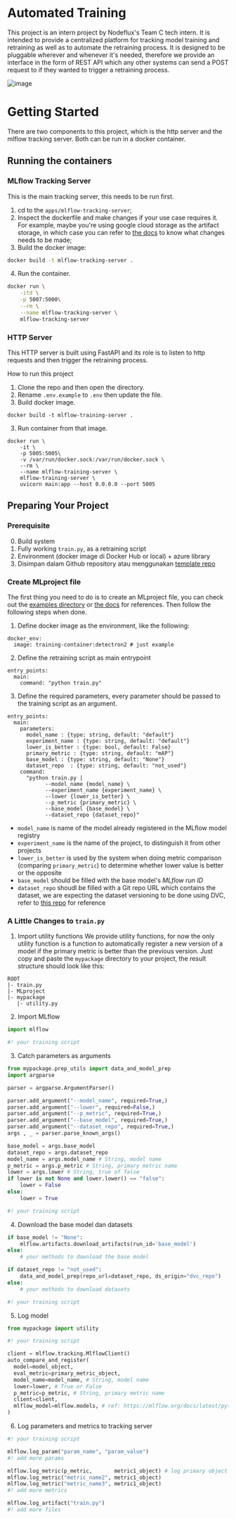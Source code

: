 # Automated Training

This project is an intern project by Nodeflux's Team C tech intern. It is intended to provide a centralized platform for tracking model training and retraining as well as to automate the retraining process. It is designed to be pluggable wherever and whenever it's needed, therefore we provide an interface in the form of REST API which any other systems can send a POST request to if they wanted to trigger a retraining process.

![image](https://user-images.githubusercontent.com/45989466/178882942-31ee730a-cd5c-44a3-a82c-9fcf703e25de.png)

# Getting Started
There are two components to this project, which is the http server and the mlflow tracking server. Both can be run in a docker container.

## Running the containers

### MLflow Tracking Server
This is the main tracking server, this needs to be run first.

1. cd to the `apps/mlflow-tracking-server`;
2. Inspect the dockerfile and make changes if your use case requires it. For example, maybe you're using google cloud storage as the artifact storage, in which case you can refer to [the docs](https://mlflow.org/docs/latest/tracking.html#google-cloud-storage) to know what changes needs to be made;
3. Build the docker image:
```bash
docker build -t mlflow-tracking-server .
```
4. Run the container.
```bash
docker run \
    -itd \
    -p 5007:5000\
    --rm \
    --name mlflow-tracking-server \
    mlflow-tracking-server
```

### HTTP Server

This HTTP server is built using FastAPI and its role is to listen to http requests and then trigger the retraining process.

How to run this project
1. Clone the repo and then open the directory.
2. Rename `.env.example` to `.env` then update the file.
2. Build docker image.
```
docker build -t mlflow-training-server .
```
3. Run container from that image.
```
docker run \
    -it \
    -p 5005:5005\
    -v /var/run/docker.sock:/var/run/docker.sock \
    --rm \
    --name mlflow-training-server \
    mlflow-training-server \
    uvicorn main:app --host 0.0.0.0 --port 5005
```

## Preparing Your Project

### Prerequisite
0. Build system
1. Fully working `train.py`, as a retraining script
2. Environment (docker image di Docker Hub or local) + azure library
3. Disimpan dalam Github repository atau menggunakan [template repo](https://github.com/hamzahmhmmd/MLflow-retrain/generate)


### Create MLproject file
The first thing you need to do is to create an MLproject file, you can check out the [examples directory](https://github.com/danilhendrasr/automated-training/blob/main/examples/detectron2-retrain/MLproject) or [the docs](https://mlflow.org/docs/latest/projects.html#mlproject-file) for references. Then follow the following steps when done.

1. Define docker image as the environment, like the following:
```
docker_env:
  image: training-container:detectron2 # just example
```

2. Define the retraining script as main entrypoint
```
entry_points:
  main: 
    command: "python train.py"
```

3. Define the required parameters, every parameter should be passed to the training script as an argument.
```
entry_points:
  main: 
    parameters:
      model_name : {type: string, default: "default"}
      experiment_name : {type: string, default: "default"}
      lower_is_better : {type: bool, default: False}
      primary_metric : {type: string, default: "mAP"}
      base_model : {type: string, default: "None"}
      dataset_repo  : {type: string, default: "not_used"}
    command: 
      "python train.py |
            --model_name {model_name} \
            --experiment_name {experiment_name} \
            --lower {lower_is_better} \
            --p_metric {primary_metric} \
            --base_model {base_model} \
            --dataset_repo {dataset_repo}"
```
- `model_name` is name of the model already registered in the MLflow model registry
- `experiment_name` is the name of the project, to distinguish it from other projects
- `lower_is_better` is used by the system when doing metric comparison (comparing `primary_metric`) to determine whether lower value is better or the opposite
- `base_model` should be filled with the base model's *MLflow run ID*
- `dataset_repo` shoudl be filled with a Git repo URL which contains the dataset, we are expecting the dataset versioning to be done using DVC, refer to [this repo](https://github.com/millenia911/vehicle-detection-timc.git) for reference

### A Little Changes to `train.py`
1. Import utility functions
We provide utility functions, for now the only utility function is a function to automatically register a new version of a model if the primary metric is better than the previous version. Just copy and paste the `mypackage` directory to your project, the result structure should look like this:
```
ROOT
|- train.py
|- MLproject
|- mypackage
   |- utility.py
```

2. Import MLflow
```python
import mlflow

#! your training script
```

3. Catch parameters as arguments
```python
from mypackage.prep_utils import data_and_model_prep
import argparse

parser = argparse.ArgumentParser()

parser.add_argument("--model_name", required=True,)
parser.add_argument("--lower", required=False,)
parser.add_argument("--p_metric", required=True,)
parser.add_argument("--base_model", required=True,)
parser.add_argument("--dataset_repo", required=True,)
args , _ = parser.parse_known_args()

base_model = args.base_model
dataset_repo = args.dataset_repo
model_name = args.model_name # String, model name
p_metric = args.p_metric # String, primary metric name
lower = args.lower # String, true of false
if lower is not None and lower.lower() == "false":
    lower = False
else:
    lower = True

#! your training script
```

4. Download the base model dan datasets
```python
if base_model != "None":
    mlflow.artifacts.download_artifacts(run_id='base_model')
else:
    # your methods to download the base model

if dataset_repo != "not_used":
    data_and_model_prep(repo_url=dataset_repo, ds_origin="dvc_repo")
else:
    # your methods to download datasets

#! your training script
```

5. Log model
```python
from mypackage import utility

#! your training script

client = mlflow.tracking.MlflowClient()
auto_compare_and_register(
  model=model_object,
  eval_metric=primary_metric_object,
  model_name=model_name, # String, model name
  lower=lower, # True or False
  p_metric=p_metric, # String, primary metric name
  client=client,
  mlflow_model=mlflow.models, # ref: https://mlflow.org/docs/latest/python_api/mlflow.models.html
)
```

6. Log parameters and metrics to tracking server
```python
#! your training script

mlflow.log_param("param_name", "param_value")
#! add more params

mlflow.log_metric(p_metric,       metric1_object) # log primary object
mlflow.log_metric("metric_name2", metric1_object)
mlflow.log_metric("metric_name3", metric1_object)
#! add more metrics

mlflow.log_artifact("train.py")
#! add more files
```
